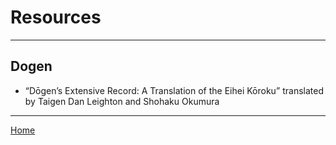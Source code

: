 <a name="0"></a>
# Resources

-------
## Dogen

- “Dōgen’s Extensive Record: A Translation of the Eihei Kōroku” translated by Taigen Dan Leighton and Shohaku Okumura


-------
[Home](index.md)
